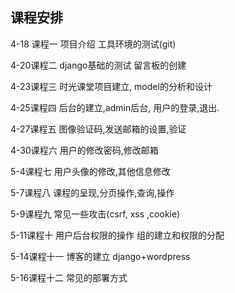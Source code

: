 ## 课程安排

4-18 课程一  项目介绍 工具环境的测试(git)

4-20课程二  django基础的测试 留言板的创建

4-23课程三  时光课堂项目建立, model的分析和设计

4-25课程四  后台的建立,admin后台, 用户的登录,退出. 

4-27课程五 图像验证码,发送邮箱的设置,验证

4-30课程六  用户的修改密码,修改邮箱

5-4课程七  用户头像的修改,其他信息修改

5-7课程八  课程的呈现,分页操作,查询,操作

5-9课程九  常见一些攻击(csrf, xss ,cookie)

5-11课程十  用户后台权限的操作  组的建立和权限的分配

5-14课程十一  博客的建立 django+wordpress

5-16课程十二   常见的部署方式
